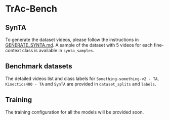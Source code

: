 # TrAc-Bench
## SynTA
To generate the dataset videos, please follow the instructions in [GENERATE_SYNTA.md](https://github.com/raiyaan-abdullah/TrAc-Bench/blob/main/synta_generate_blender/GENERATE_SYNTA.md).
A sample of the dataset with 5 videos for each fine-context class is available in `synta_samples`.

## Benchmark datasets
The detailed videos list and class labels for `Something-something-v2 - TA`, `Kinectics400 - TA` and `SynTA` are provided in `dataset_splits` and `labels`.

## Training
The training configuration for all the models will be provided soon.
